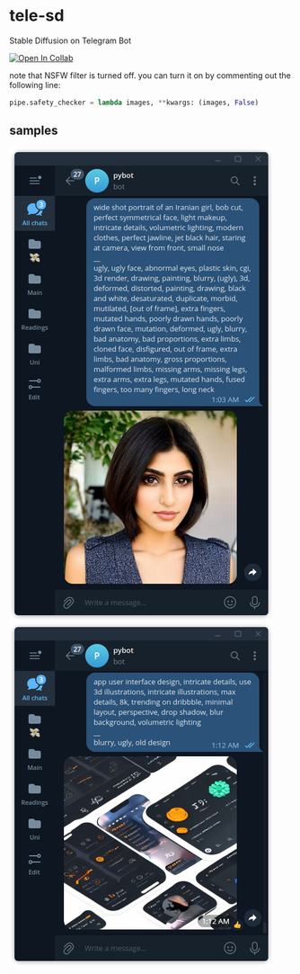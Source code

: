 # tele-sd
Stable Diffusion on Telegram Bot  

[![Open In Collab](https://colab.research.google.com/assets/colab-badge.svg)](https://colab.research.google.com/github/blackestwhite/tele-sd/blob/master/app.ipynb)

note that NSFW filter is turned off.
you can turn it on by commenting out the following line:
```py
pipe.safety_checker = lambda images, **kwargs: (images, False)
```

## samples
![Iranian Woman, stable diffusion telegram bot](/assets/sample-0.png)
![UI design, stable diffusion telegram bot](/assets/sample-1.png)